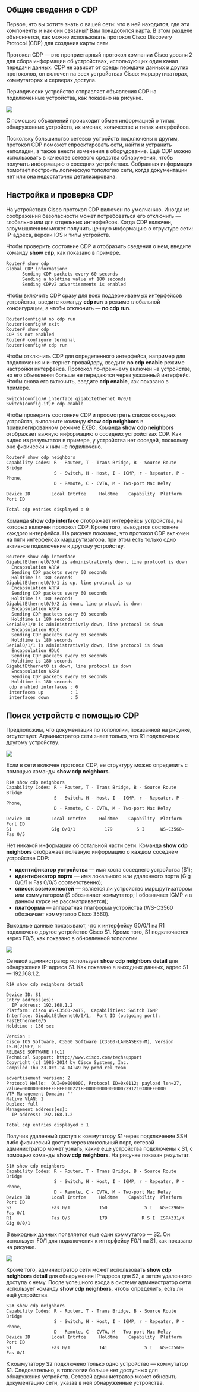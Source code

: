 <!-- 10.1.1 -->
## Общие сведения о CDP

Первое, что вы хотите знать о вашей сети: что в ней находится, где эти компоненты и как они связаны? Вам понадобится карта. В этом разделе объясняется, как можно использовать протокол Cisco Discovery Protocol (CDP) для создания карты сети.

Протокол CDP — это проприетарный протокол компании Cisco уровня 2 для сбора информации об устройствах, использующих один канал передачи данных. CDP не зависит от среды передачи данных и других протоколов, он включен на всех устройствах Cisco: маршрутизаторах, коммутаторах и серверах доступа.

Периодически устройство отправляет объявления CDP на подключенные устройства, как показано на рисунке.

![](./assets/10.1.1.svg)
<!-- /courses/ensa-dl/ae8eb392-34fd-11eb-ba19-f1886492e0e4/aeb5c39a-34fd-11eb-ba19-f1886492e0e4/assets/c69bd011-1c46-11ea-af56-e368b99e9723.svg -->

С помощью объявлений происходит обмен информацией о типах обнаруженных устройств, их именах, количестве и типах интерфейсов.

Поскольку большинство сетевых устройств подключены к другим, протокол CDP поможет спроектировать сети, найти и устранить неполадки, а также внести изменения в оборудование. Ещё CDP можно использовать в качестве сетевого средства обнаружения, чтобы получать информацию о соседних устройствах. Собранная информация помогает построить логическую топологию сети, когда документации нет или она недостаточно детализирована.

<!-- 10.1.2 -->
## Настройка и проверка CDP

На устройствах Cisco протокол CDP включен по умолчанию. Иногда из соображений безопасности может потребоваться его отключить — глобально или для отдельных интерфейсов. Когда CDP включен, злоумышленник может получить ценную информацию о структуре сети: IP-адреса, версии IOS и типы устройств.

Чтобы проверить состояние CDP и отобразить сведения о нем, введите команду **show cdp**, как показано в примере.

```
Router# show cdp
Global CDP information:
      Sending CDP packets every 60 seconds
      Sending a holdtime value of 180 seconds
      Sending CDPv2 advertisements is enabled
```

Чтобы включить CDP сразу для всех поддерживаемых интерфейсов устройства, введите команду **cdp run** в режиме глобальной конфигурации, а чтобы отключить — **no cdp run**.

```
Router(config)# no cdp run
Router(config)# exit
Router# show cdp
CDP is not enabled
Router# configure terminal
Router(config)# cdp run
```

Чтобы отключить CDP для определенного интерфейса, например для подключения к интернет-провайдеру, введите **no cdp enable** режиме настройки интерфейса. Протокол по-прежнему включен на устройстве, но его объявления больше не передаются через указанный интерфейс. Чтобы снова его включить, введите **cdp enable**, как показано в примере.

```
Switch(config)# interface gigabitethernet 0/0/1
Switch(config-if)# cdp enable
```

Чтобы проверить состояние CDP и просмотреть список соседних устройств, выполните команду **show cdp neighbors** в привилегированном режиме EXEC. Команда **show cdp neighbors** отображает важную информацию о соседних устройствах CDP. Как видно из результатов в примере, у устройства нет соседей, поскольку оно физически к ним не подключено.

```
Router# show cdp neighbors
Capability Codes: R - Router, T - Trans Bridge, B - Source Route Bridge
                  S - Switch, H - Host, I - IGMP, r - Repeater, P - Phone,
                  D - Remote, C - CVTA, M - Two-port Mac Relay
 
Device ID        Local Intrfce     Holdtme    Capability  Platform  Port ID
 
Total cdp entries displayed : 0
```

Команда **show cdp interface** отображает интерфейсы устройства, на которых включен протокол CDP. Кроме того, выводится состояние каждого интерфейса. На рисунке показано, что протокол CDP включен на пяти интерфейсах маршрутизатора, при этом есть только одно активное подключение к другому устройству.

```
Router# show cdp interface
GigabitEthernet0/0/0 is administratively down, line protocol is down
  Encapsulation ARPA
  Sending CDP packets every 60 seconds
  Holdtime is 180 seconds
GigabitEthernet0/0/1 is up, line protocol is up
  Encapsulation ARPA
  Sending CDP packets every 60 seconds
  Holdtime is 180 seconds
GigabitEthernet0/0/2 is down, line protocol is down
  Encapsulation ARPA
  Sending CDP packets every 60 seconds
  Holdtime is 180 seconds
Serial0/1/0 is administratively down, line protocol is down
  Encapsulation HDLC
  Sending CDP packets every 60 seconds
  Holdtime is 180 seconds
Serial0/1/1 is administratively down, line protocol is down
  Encapsulation HDLC
  Sending CDP packets every 60 seconds
  Holdtime is 180 seconds
GigabitEthernet0 is down, line protocol is down
  Encapsulation ARPA
  Sending CDP packets every 60 seconds
  Holdtime is 180 seconds
 cdp enabled interfaces : 6
 interfaces up          : 1
 interfaces down        : 5
```

<!-- 10.1.3 -->
## Поиск устройств с помощью CDP

Предположим, что документация по топологии, показанной на рисунке, отсутствует. Администратор сети знает только, что R1 подключен к другому устройству.

![](./assets/10.1.3-1.svg)
<!-- /courses/ensa-dl/ae8eb392-34fd-11eb-ba19-f1886492e0e4/aeb5c39a-34fd-11eb-ba19-f1886492e0e4/assets/c69cba71-1c46-11ea-af56-e368b99e9723.svg -->

Если в сети включен протокол CDP, ее структуру можно определить с помощью команды **show cdp neighbors**.

```
R1# show cdp neighbors
Capability Codes: R - Router, T - Trans Bridge, B - Source Route Bridge
                  S - Switch, H - Host, I - IGMP, r - Repeater, P - Phone,
                  D - Remote, C - CVTA, M - Two-port Mac Relay
 
Device ID        Local Intrfce     Holdtme    Capability  Platform  Port ID
S1               Gig 0/0/1           179         S I      WS-C3560- Fas 0/5
```

Нет никакой информации об остальной части сети. Команда **show cdp neighbors** отображает полезную информацию о каждом соседнем устройстве CDP:

* **идентификатор устройства**  — имя хоста соседнего устройства (S1);
* **идентификатор порта**  — имя локального или удаленного порта (Gig 0/0/1 и Fas 0/0/5 соответственно);
* **список возможностей**  — является ли устройство маршрутизатором или коммутатором (S обозначает коммутатор; I обозначает IGMP и в данном курсе не рассматривается);
* **платформа**  — аппаратная платформа устройства (WS-C3560 обозначает коммутатор Cisco 3560).

Выходные данные показывают, что к интерфейсу G0/0/1 на R1 подключено другое устройство Cisco S1. Кроме того, S1 подключается через F0/5, как показано в обновленной топологии.

![](./assets/10.1.3-2.svg)
<!-- /courses/ensa-dl/ae8eb392-34fd-11eb-ba19-f1886492e0e4/aeb5c39a-34fd-11eb-ba19-f1886492e0e4/assets/c69d2fa3-1c46-11ea-af56-e368b99e9723.svg -->

Сетевой администратор использует **show cdp neighbors detail** для обнаружения IP-адреса S1. Как показано в выходных данных, адрес S1 — 192.168.1.2.

```
R1# show cdp neighbors detail
-------------------------
Device ID: S1
Entry address(es):
  IP address: 192.168.1.2
Platform: cisco WS-C3560-24TS,  Capabilities: Switch IGMP
Interface: GigabitEthernet0/0/1,  Port ID (outgoing port): FastEthernet0/5
Holdtime : 136 sec
 
Version :
Cisco IOS Software, C3560 Software (C3560-LANBASEK9-M), Version 15.0(2)SE7, R
RELEASE SOFTWARE (fc1)
Technical Support: http://www.cisco.com/techsupport
Copyright (c) 1986-2014 by Cisco Systems, Inc.
Compiled Thu 23-Oct-14 14:49 by prod_rel_team
 
advertisement version: 2
Protocol Hello:  OUI=0x00000C, Protocol ID=0x0112; payload len=27, 
value=00000000FFFFFFFF010221FF000000000000002291210380FF0000
VTP Management Domain: ''
Native VLAN: 1
Duplex: full
Management address(es):
  IP address: 192.168.1.2
 
Total cdp entries displayed : 1
```

Получив удаленный доступ к коммутатору S1 через подключение SSH либо физический доступ через консольный порт, сетевой администратор может узнать, какие еще устройства подключены к S1, с помощью команды **show cdp neighbors**. На рисунке показан результат.

```
S1# show cdp neighbors
Capability Codes: R - Router, T - Trans Bridge, B - Source Route Bridge
                  S - Switch, H - Host, I - IGMP, r - Repeater, P - Phone,
                  D - Remote, C - CVTA, M - Two-port Mac Relay
Device ID        Local Intrfce     Holdtme    Capability  Platform  Port ID
S2               Fas 0/1           150              S I   WS-C2960- Fas 0/1
R1               Fas 0/5           179             R S I  ISR4331/K Gig 0/0/1
```

В выходных данных появляется еще один коммутатор — S2. Он использует F0/1 для подключения к интерфейсу F0/1 на S1, как показано на рисунке.

![](./assets/10.1.3-3.svg)
<!-- /courses/ensa-dl/ae8eb392-34fd-11eb-ba19-f1886492e0e4/aeb5c39a-34fd-11eb-ba19-f1886492e0e4/assets/c69dcbe0-1c46-11ea-af56-e368b99e9723.svg -->

Кроме того, администратор сети может использовать **show cdp neighbors detail** для обнаружения IP-адреса для S2, а затем удаленного доступа к нему. После успешного входа в систему администратор сети использует команду **show cdp neighbors**, чтобы определить, есть ли ещё устройства.

```
S2# show cdp neighbors
Capability Codes: R - Router, T - Trans Bridge, B - Source Route Bridge
                  S - Switch, H - Host, I - IGMP, r - Repeater, P - Phone,
                  D - Remote, C - CVTA, M - Two-port Mac Relay
Device ID        Local Intrfce     Holdtme    Capability  Platform  Port ID
S1               Fas 0/1           141              S I   WS-C3560- Fas 0/1
```

К коммутатору S2 подключено только одно устройство — коммутатор S1. Следовательно, в топологии больше нет доступных для обнаружения устройств. Сетевой администратор может обновить документацию сети, указав в ней обнаруженные устройства.

<!-- 10.1.4 -->
<!-- syntax -->

